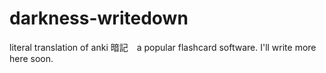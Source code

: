 # darkness-writedown
literal translation of anki 暗記　a popular flashcard software.
I'll write more here soon.
